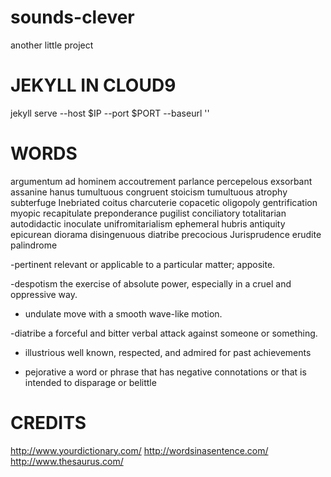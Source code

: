 # sounds-clever
another little project

JEKYLL IN CLOUD9
================

jekyll serve --host $IP --port $PORT --baseurl ''



WORDS
=====
argumentum ad hominem
accoutrement
parlance
percepelous
exsorbant
assanine
hanus
tumultuous
congruent
stoicism 
tumultuous
atrophy
subterfuge
Inebriated
coitus
charcuterie
copacetic
oligopoly
gentrification
myopic
recapitulate
preponderance
pugilist
conciliatory
totalitarian
autodidactic
inoculate
unifromitarialism
ephemeral
hubris
antiquity 
epicurean
diorama
disingenuous
diatribe
precocious
Jurisprudence 
erudite
palindrome

-pertinent 
relevant or applicable to a particular matter; apposite.

-despotism
the exercise of absolute power, especially in a cruel and oppressive way.

- undulate
move with a smooth wave-like motion.

-diatribe
a forceful and bitter verbal attack against someone or something.

- illustrious 
well known, respected, and admired for past achievements

- pejorative
a word or phrase that has negative connotations or that is intended to disparage or belittle 


CREDITS
=======

http://www.yourdictionary.com/
http://wordsinasentence.com/
http://www.thesaurus.com/